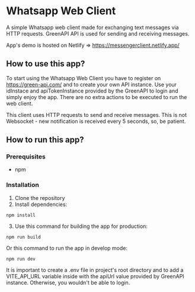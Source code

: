 # Whatsapp Web Client

A simple Whatsapp web client made for exchanging text messages via HTTP requests. GreenAPI API is used for sending and receiving messages.

App's demo is hosted on Netlify => https://messengerclient.netlify.app/

## How to use this app?

To start using the Whatsapp Web Client you have to register on https://green-api.com/ and to create your own API instance. Use your idInstace and apiTokenInstance provided by the GreenAPI to login and simply enjoy the app. There are no extra actions to be executed to run the web client.

This client uses HTTP requests to send and receive messages. This is not Websocket - new notification is received every 5 seconds, so, be patient.

## How to run this app?

### Prerequisites

- npm

### Installation

1. Clone the repository
2. Install dependencies:

```
npm install
```

3. Use this command for building the app for production:

```
npm run build
```

Or this command to run the app in develop mode:

```
npm run dev
```

It is important to create a .env file in project's root directory and to add a VITE_API_URL variable inside with the apiUrl value provided by GreenAPI instance. Otherwise, you wouldn't be able to login. 
